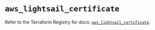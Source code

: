 # `aws_lightsail_certificate`

Refer to the Terraform Registry for docs: [`aws_lightsail_certificate`](https://registry.terraform.io/providers/hashicorp/aws/6.4.0/docs/resources/lightsail_certificate).
